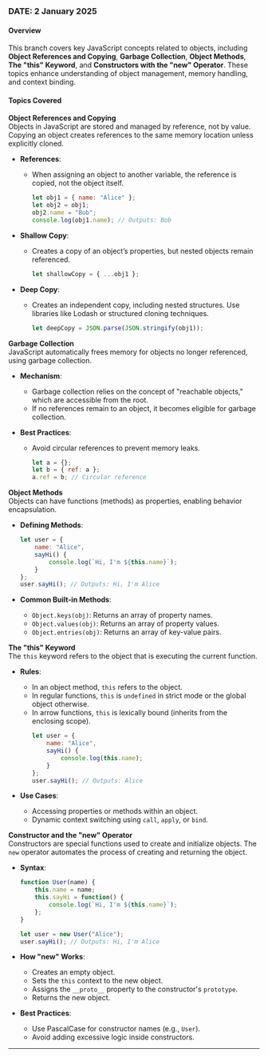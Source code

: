 ### DATE: 2 January 2025  

#### Overview  
This branch covers key JavaScript concepts related to objects, including **Object References and Copying**, **Garbage Collection**, **Object Methods**, **The "this" Keyword**, and **Constructors with the "new" Operator**. These topics enhance understanding of object management, memory handling, and context binding.  

#### Topics Covered  

**Object References and Copying**  
Objects in JavaScript are stored and managed by reference, not by value. Copying an object creates references to the same memory location unless explicitly cloned.  

- **References**:  
  - When assigning an object to another variable, the reference is copied, not the object itself.  
    ```javascript
    let obj1 = { name: "Alice" };
    let obj2 = obj1;
    obj2.name = "Bob";
    console.log(obj1.name); // Outputs: Bob
    ```  

- **Shallow Copy**:  
  - Creates a copy of an object’s properties, but nested objects remain referenced.  
    ```javascript
    let shallowCopy = { ...obj1 };
    ```  

- **Deep Copy**:  
  - Creates an independent copy, including nested structures. Use libraries like Lodash or structured cloning techniques.  
    ```javascript
    let deepCopy = JSON.parse(JSON.stringify(obj1));
    ```  

**Garbage Collection**  
JavaScript automatically frees memory for objects no longer referenced, using garbage collection.  

- **Mechanism**:  
  - Garbage collection relies on the concept of "reachable objects," which are accessible from the root.  
  - If no references remain to an object, it becomes eligible for garbage collection.  

- **Best Practices**:  
  - Avoid circular references to prevent memory leaks.  
    ```javascript
    let a = {};
    let b = { ref: a };
    a.ref = b; // Circular reference
    ```  

**Object Methods**  
Objects can have functions (methods) as properties, enabling behavior encapsulation.  

- **Defining Methods**:  
  ```javascript
  let user = {
      name: "Alice",
      sayHi() {
          console.log(`Hi, I'm ${this.name}`);
      }
  };
  user.sayHi(); // Outputs: Hi, I'm Alice
  ```  

- **Common Built-in Methods**:  
  - `Object.keys(obj)`: Returns an array of property names.  
  - `Object.values(obj)`: Returns an array of property values.  
  - `Object.entries(obj)`: Returns an array of key-value pairs.  

**The "this" Keyword**  
The `this` keyword refers to the object that is executing the current function.  

- **Rules**:  
  - In an object method, `this` refers to the object.  
  - In regular functions, `this` is `undefined` in strict mode or the global object otherwise.  
  - In arrow functions, `this` is lexically bound (inherits from the enclosing scope).  
    ```javascript
    let user = {
        name: "Alice",
        sayHi() {
            console.log(this.name);
        }
    };
    user.sayHi(); // Outputs: Alice
    ```  

- **Use Cases**:  
  - Accessing properties or methods within an object.  
  - Dynamic context switching using `call`, `apply`, or `bind`.  

**Constructor and the "new" Operator**  
Constructors are special functions used to create and initialize objects. The `new` operator automates the process of creating and returning the object.  

- **Syntax**:  
  ```javascript
  function User(name) {
      this.name = name;
      this.sayHi = function() {
          console.log(`Hi, I'm ${this.name}`);
      };
  }

  let user = new User("Alice");
  user.sayHi(); // Outputs: Hi, I'm Alice
  ```  

- **How "new" Works**:  
  - Creates an empty object.  
  - Sets the `this` context to the new object.  
  - Assigns the `__proto__` property to the constructor's `prototype`.  
  - Returns the new object.  

- **Best Practices**:  
  - Use PascalCase for constructor names (e.g., `User`).  
  - Avoid adding excessive logic inside constructors.  

---
